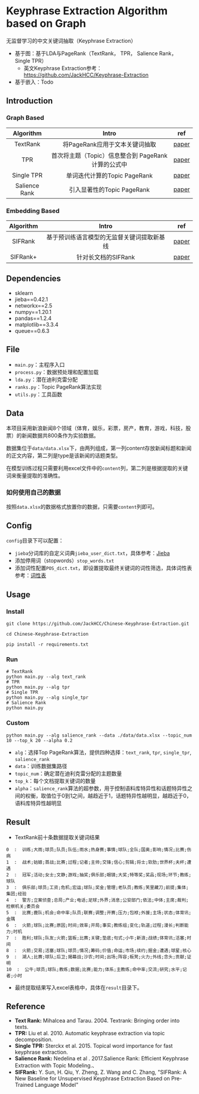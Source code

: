 # Keyphrase Extraction Algorithm based on Graph

无监督学习的中文关键词抽取（Keyphrase Extraction）

- 基于图：基于LDA与PageRank（TextRank， TPR， Salience Rank， Single TPR）
  - 英文Keyphrase Extraction参考：https://github.com/JackHCC/Keyphrase-Extraction
- 基于嵌入：Todo

## Introduction

### Graph Based

|   Algorithm   |                        Intro                        |                             ref                              |
| :-----------: | :-------------------------------------------------: | :----------------------------------------------------------: |
|   TextRank    |           将PageRank应用于文本关键词抽取            |        [paper](https://aclanthology.org/W04-3252.pdf)        |
|      TPR      | 首次将主题（Topic）信息整合到 PageRank 计算的公式中 |        [paper](https://aclanthology.org/D10-1036.pdf)        |
|  Single TPR   |            单词迭代计算的Topic  PageRank            | [paper](https://biblio.ugent.be/publication/5974208/file/5974209.pdf) |
| Salience Rank |             引入显著性的Topic  PageRank             |         [paper](https://aclanthology.org/P17-2084/)          |

### Embedding Based

| Algorithm |                   Intro                    |                             ref                              |
| :-------: | :----------------------------------------: | :----------------------------------------------------------: |
|  SIFRank  | 基于预训练语言模型的无监督关键词提取新基线 | [paper](https://ieeexplore.ieee.org/stamp/stamp.jsp?tp=&arnumber=8954611) |
| SIFRank+  |            针对长文档的SIFRank             | [paper](https://ieeexplore.ieee.org/stamp/stamp.jsp?tp=&arnumber=8954611) |

## Dependencies

  - sklearn
  - jieba==0.42.1
  - networkx==2.5
  - numpy==1.20.1
  - pandas==1.2.4
  - matplotlib==3.3.4
  - queue==0.6.3

## File

- `main.py`：主程序入口
- `process.py`：数据预处理和配置加载
- `lda.py`：潜在迪利克雷分配
- `ranks.py`：Topic PageRank算法实现
- `utils.py`：工具函数

## Data

本项目采用新浪新闻8个领域（体育，娱乐，彩票，房产，教育，游戏，科技，股票）的新闻数据共800条作为实验数据。

数据集位于`data/data.xlsx`下，由两列组成，第一列content存放新闻标题和新闻的正文内容，第二列是type是该新闻的话题类型。

在模型训练过程只需要利用excel文件中的`content`列，第二列是根据提取的关键词来衡量提取的准确性。

### 如何使用自己的数据

按照`data.xlsx`的数据格式放置你的数据，只需要`content`列即可。

## Config

`config`目录下可以配置：

- `jieba`分词库的自定义词典`jieba_user_dict.txt`，具体参考：[Jieba](https://github.com/fxsjy/jieba#%E8%BD%BD%E5%85%A5%E8%AF%8D%E5%85%B8)
- 添加停用词（stopwords）`stop_words.txt`
- 添加词性配置`POS_dict.txt`，即设置提取最终关键词的词性筛选，具体词性表参考：[词性表](https://blog.csdn.net/Yellow_python/article/details/83991967)

## Usage

### Install

```shell
git clone https://github.com/JackHCC/Chinese-Keyphrase-Extraction.git

cd Chinese-Keyphrase-Extraction

pip install -r requirements.txt
```

### Run

```shell
# TextRank
python main.py --alg text_rank
# TPR
python main.py --alg tpr
# Single TPR
python main.py --alg single_tpr
# Salience Rank
python main.py
```

### Custom

```shell
python main.py --alg salience_rank --data ./data/data.xlsx --topic_num 10 --top_k 20 --alpha 0.2
```

- `alg`：选择Top PageRank算法，提供四种选择：`text_rank`, `tpr`, `single_tpr`, `salience_rank`
- `data`：训练数据集路径
- `topic_num`：确定潜在迪利克雷分配的主题数量
- `top_k`：每个文档提取关键词的数量
- `alpha`：`salience_rank`算法的超参数，用于控制语料库特异性和话题特异性之间的权衡，取值位于0到1之间，越趋近于1，话题特异性越明显，越趋近于0，语料库特异性越明显

## Result

- TextRank前十条数据提取关键词结果

```
0  :  训练;大雨;球员;队员;队伍;雨水;热身赛;事情;球队;全队;国奥;影响;情况;比赛;伤病
1  :  战术;姑娘;首战;比赛;过程;记者;主帅;交锋;信心;剪辑;将士;软肋;世界杯;夫杯;遭遇
2  :  冠军;活动;女士;文静;游戏;抽奖;俱乐部;眼镜;大奖;特等奖;奖品;现场;环节;教练;球队
3  :  俱乐部;球员;工资;危机;宏运;球队;奖金;管理;老队员;教练;笑里藏刀;前提;集体;集团;经验
4  :  警方;立案侦查;总局;产业;电话;足球;外界;消息;公安部门;依法;中体;主席;裁判;检察机关;委员会
5  :  比赛;鹿队;机会;命中率;队员;联赛;调整;开赛;压力;包袱;外援;主场;状态;体育讯;金隅
6  :  火箭;球队;比赛;原因;时间;效率;开局;事实;教练组;变化;轨道;过程;漫长;判断能力;时机
7  :  胜利;球队;队友;火箭;篮板;比赛;关键;垫底;句式;小牛;新浪;战绩;体育讯;活塞;时间
8  :  火箭;交易;活塞;球队;球员;情况;筹码;价值;命运;市场;续约;掘金;遭遇;球星;核心
9  :  湖人;比赛;球队;后卫;揭幕战;沙农;时间;出场;阵容;板凳;火力;外线;念头;贡献;证明
10  :  公牛;球员;球队;教练;数据;比赛;能力;体系;主教练;命中率;交流;研究;水平;记者;小时
```

- 最终提取结果写入excel表格中，具体在`result`目录下。

## Reference

  - **Text Rank:** Mihalcea and Tarau. 2004. Textrank: Bringing order into texts.
  - **TPR:** Liu et al. 2010. Automatic keyphrase extraction via topic decomposition.
  - **Single TPR:** Sterckx et al. 2015. Topical word importance for fast keyphrase extraction.
  - **Salience Rank:** Nedelina et al . 2017.Salience Rank: Efficient Keyphrase Extraction with Topic Modeling.、
  - **SIFRank:** Y. Sun, H. Qiu, Y. Zheng, Z. Wang and C. Zhang, "SIFRank: A New Baseline for Unsupervised Keyphrase Extraction Based on Pre-Trained Language Model"
